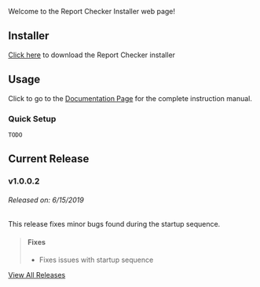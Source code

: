 Welcome to the Report Checker Installer web page!

## Installer
[Click here][Installer] to download the Report Checker installer

## Usage
Click to go to the [Documentation Page] for the complete instruction manual.

### Quick Setup
`TODO`

## Current Release
### v1.0.0.2
###### Released on: 6/15/2019
This release fixes minor bugs found during the
startup sequence.
> #### Fixes
> * Fixes issues with startup sequence

[View All Releases][Releases]

[Installer]: publish.html
[Documentation Page]: documentation.md
[Releases]: releases.md
